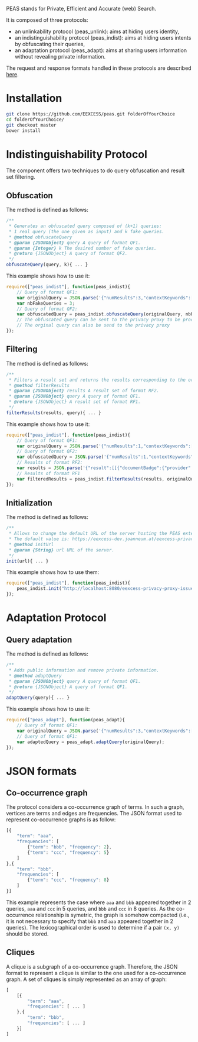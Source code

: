 PEAS stands for Private, Efficient and Accurate (web) Search. 

It is composed of three protocols: 
- an unlinkability protocol (peas_unlink): aims at hiding users identity, 
- an indistinguishability protocol (peas_indist): aims at hiding users intents by obfuscating their queries,
- an adaptation protocol (peas_adapt): aims at sharing users information without revealing private information. 

The request and response formats handled in these protocols are described [here](https://github.com/EEXCESS/eexcess/wiki/Request-and-Response-format-for-call-to-federated-recommender-and-privacy-proxy#request-and-response-formats-to-interact-with-the-privacy-proxy). 

# Installation

```bash
git clone https://github.com/EEXCESS/peas.git folderOfYourChoice
cd folderOfYourChoice/
git checkout master
bower install
```

# Indistinguishability Protocol

The component offers two techniques to do query obfuscation and result set filtering. 

## Obfuscation

The method is defined as follows: 
```javascript
/**
 * Generates an obfuscated query composed of (k+1) queries: 
 * 1 real query (the one given as input) and k fake queries. 
 * @method obfuscateQuery
 * @param {JSONObject} query A query of format QF1.
 * @param {Integer} k The desired number of fake queries. 
 * @return {JSONObject} A query of format QF2. 
 */
obfuscateQuery(query, k){ ... }
```

This example shows how to use it: 
```javascript
require(["peas_indist"], function(peas_indist){
	// Query of format QF1:
	var originalQuery = JSON.parse('{"numResults":3,"contextKeywords":[{"text":"graz","weight":0.1},{"text":"vienna", "weight":0.1}]}'); // A query in the format QF1
	var nbFakeQueries = 3; 
	// Query of format QF2:
	var obfuscatedQuery = peas_indist.obfuscateQuery(originalQuery, nbFakeQueries);  // Returns a query composed of (nbFakeQueries+1) sub-queries
	// The obfuscated query can be sent to the privacy proxy to be processed
	// The orginal query can also be send to the privacy proxy
});
```

## Filtering

The method is defined as follows: 
```javascript
/**
 * Filters a result set and returns the results corresponding to the original query given as input. 
 * @method filterResults
 * @param {JSONObject} results A result set of format RF2. 
 * @param {JSONObject} query A query of format QF1. 
 * @return {JSONObject} A result set of format RF1. 
 */
filterResults(results, query){ ... }
```

This example shows how to use it: 
```javascript
require(["peas_indist"], function(peas_indist){
	// Query of format QF1:
	var originalQuery = JSON.parse('{"numResults":1,"contextKeywords":[{"text":"graz","weight":0.1},{"text":"vienna", "weight":0.1}]}'); 
	// Query of format QF2: 
	var obfuscatedQuery = JSON.parse('{"numResults":1,"contextKeywords":[[{"text":"graz","weight":0.1},{"text":"vienna","weight":0.1}],[{"text":"music","weight":0.1},{"text":"bass","weight":0.1}],[{"text":"money","weight":0.1},{"text":"euro","weight":0.1}]]}'); 
	// Results of format RF2:
	var results = JSON.parse('{"result":[[{"documentBadge":{"provider":"Europeana","id":"/2022365/Bristol_20Museums_2C_20Galleries_20_26_20Archives_emu_ecatalogue_britisharchaeology_167417","uri":"http://europeana.eu/resolve/record/2022365/Bristol_20Museums_2C_20Galleries_20_26_20Archives_emu_ecatalogue_britisharchaeology_167417"},"title": "Rebec (musical instrument bridge)."}],[{"documentBadge":{"provider":"Europeana","id":"/92070/BibliographicResource_1000126223366","uri":"http://europeana.eu/resolve/record/92070/BibliographicResource_1000126223366"},"title": "Kirche der Barmh. Schwestern zur unbefleckten Empfngniss, Graz"}],[{"documentBadge":{"provider":"Europeana","id":"/2022374/Manchester_20Museum_mm_emu_ecatalogue_humanities_98449","uri": "http://europeana.eu/resolve/record/2022374/Manchester_20Museum_mm_emu_ecatalogue_humanities_98449"},"title":"1 euro"}]],"totalResults":3,"provider":"federated"}');
	// Results of format RF1
	var filteredResults = peas_indist.filterResults(results, originalQuery);
});
```

## Initialization

The method is defined as follows: 
```javascript
/**
 * Allows to change the default URL of the server hosting the PEAS external services. 
 * The default value is: https://eexcess-dev.joanneum.at/eexcess-privacy-proxy-issuer-1.0-SNAPSHOT/issuer/
 * @method initUrl
 * @param {String} url URL of the server. 
 */
init(url){ ... }
```

This example shows how to use them: 
```javascript
require(["peas_indist"], function(peas_indist){
	peas_indist.init("http://localhost:8080/eexcess-privacy-proxy-issuer-1.0-SNAPSHOT/issuer/");
});
```

# Adaptation Protocol

## Query adaptation

The method is defined as follows: 
```javascript
/**
 * Adds public information and remove private information. 
 * @method adaptQuery
 * @param {JSONObject} query A query of format QF1. 
 * @return {JSONObject} A query of format QF1. 
 */
adaptQuery(query){ ... }
```

This example shows how to use it: 
```javascript
require(["peas_adapt"], function(peas_adapt){
	// Query of format QF1:
	var originalQuery = JSON.parse('{"numResults":3,"contextKeywords":[{"text":"graz","weight":0.1},{"text":"vienna","weight":0.3}],"firstName":"John","lastName":"Doe","gender":"male","birthDate":123456789,"address":{"country":"USA","city":"NYC","zipCode":10001,"line1":"aaa","line2":"bbb"},"languages":[{"iso2":"fr","languageCompetenceLevel":0.25},{"iso2":"en","languageCompetenceLevel":0.75}],"interests":[{"text":"history"},{"text":"art"},{"text":"sport"}]}');
   	// Query of format QF1:
   	var adaptedQuery = peas_adapt.adaptQuery(originalQuery);
});
```

# JSON formats

## Co-occurrence graph

The protocol considers a co-occurrence graph of terms. In such a graph, vertices are terms and edges are frequencies. The JSON format used to represent co-occurrence graphs is as follow: 
```javascript
[{
	"term": "aaa", 
	"frequencies": [
		{"term": "bbb", "frequency": 2}, 
		{"term": "ccc", "frequency": 5}
	]
},{
	"term": "bbb", 
	"frequencies": [
		{"term": "ccc", "frequency": 8}
	]
}]
```
This example represents the case where ```aaa``` and ```bbb``` appeared together in 2 queries, ```aaa``` and ```ccc``` in 5 queries, and ```bbb``` and ```ccc``` in 8 queries. As the co-occurrence relationship is symetric, the graph is somehow compacted (i.e., it is not necessary to specify that ```bbb``` and ```aaa``` appeared together in 2 queries). The lexicographical order is used to determine if a pair ```(x, y)``` should be stored. 

## Cliques

A clique is a subgraph of a co-occurrence graph. Therefore, the JSON format to represent a clique is similar to the one used for a co-occurrence graph. A set of cliques is simply represented as an array of graph: 
```javascript
[
	[{
		"term": "aaa", 
		"frequencies": [ ... ]
	},{
		"term": "bbb", 
		"frequencies": [ ... ]
	}]
]
```
